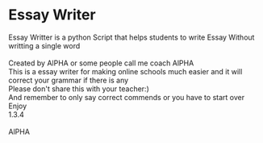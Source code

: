 # Essay Writer
 Essay Writter is a python Script that helps students to write Essay Without writting a single word<br/>
<br/>
Created by AlPHA or some people call me coach AlPHA<br/>
This is a essay writer for making online schools much easier and it will correct your grammar if there is any<br/>
Please don't share this with your teacher:)<br/>
And remember to only say correct commends or you have to start over<br/>
Enjoy<br/>
1.3.4<br/>
<br/>
AlPHA

